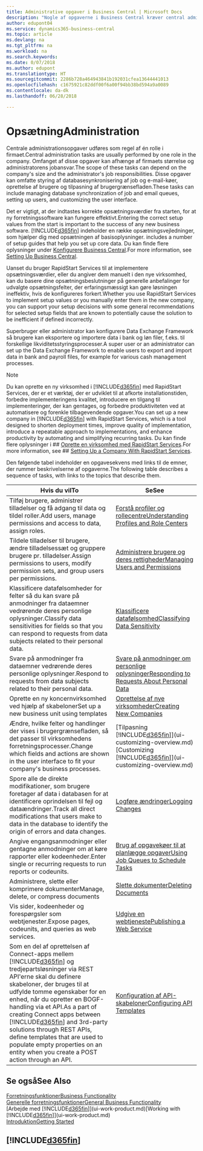 ```yaml
---
title: Administrative opgaver i Business Central | Microsoft Docs
description: "Nogle af opgaverne i Business Central kræver central administration og installation. Se, hvilke opgaver det er, og få at vide, hvad du skal gøre."
author: edupont04
ms.service: dynamics365-business-central
ms.topic: article
ms.devlang: na
ms.tgt_pltfrm: na
ms.workload: na
ms.search.keywords: 
ms.date: 0/07/2018
ms.author: edupont
ms.translationtype: HT
ms.sourcegitcommit: 2286b728a464943841b192031cfea13644441013
ms.openlocfilehash: c1675921c82ddf00f6a00f94bb38bd594a9a0089
ms.contentlocale: da-dk
ms.lasthandoff: 06/28/2018

---
```

# <a name="administration"></a><span data-ttu-id="2a5f1-104">Opsætning</span><span class="sxs-lookup"><span data-stu-id="2a5f1-104">Administration</span></span>
<span data-ttu-id="2a5f1-105">Centrale administrationsopgaver udføres som regel af én rolle i firmaet.</span><span class="sxs-lookup"><span data-stu-id="2a5f1-105">Central administration tasks are usually performed by one role in the company.</span></span> <span data-ttu-id="2a5f1-106">Omfanget af disse opgaver kan afhænge af firmaets størrelse og administratorens jobansvar.</span><span class="sxs-lookup"><span data-stu-id="2a5f1-106">The scope of these tasks can depend on the company's size and the administrator's job responsibilities.</span></span> <span data-ttu-id="2a5f1-107">Disse opgaver kan omfatte styring af databasesynkronisering af job og e-mail-køer, oprettelse af brugere og tilpasning af brugergrænsefladen.</span><span class="sxs-lookup"><span data-stu-id="2a5f1-107">These tasks can include managing database synchronization of job and email queues, setting up users, and customizing the user interface.</span></span>  

<span data-ttu-id="2a5f1-108">Det er vigtigt, at der indtastes korrekte opsætningsværdier fra starten, for at ny forretningssoftware kan fungere effektivt.</span><span class="sxs-lookup"><span data-stu-id="2a5f1-108">Entering the correct setup values from the start is important to the success of any new business software.</span></span> [!INCLUDE[d365fin](includes/d365fin_md.md)]<span data-ttu-id="2a5f1-109"> indeholder en række opsætningsvejledninger, som hjælper dig med opsætningen af basisoplysninger.</span><span class="sxs-lookup"><span data-stu-id="2a5f1-109"> includes a number of setup guides that help you set up core data.</span></span> <span data-ttu-id="2a5f1-110">Du kan finde flere oplysninger under [Konfigurere Business Central](setup.md).</span><span class="sxs-lookup"><span data-stu-id="2a5f1-110">For more information, see [Setting Up Business Central](setup.md).</span></span>

<span data-ttu-id="2a5f1-111">Uanset du bruger RapidStart Services til at implementere opsætningsværdier, eller du angiver dem manuelt i den nye virksomhed, kan du basere dine opsætningsbeslutninger på generelle anbefalinger for udvalgte opsætningsfelter, der erfaringsmæssigt kan gøre løsningen ineffektiv, hvis de konfigureres forkert.</span><span class="sxs-lookup"><span data-stu-id="2a5f1-111">Whether you use RapidStart Services to implement setup values or you manually enter them in the new company, you can support your setup decisions with some general recommendations for selected setup fields that are known to potentially cause the solution to be inefficient if defined incorrectly.</span></span>  

<span data-ttu-id="2a5f1-112">Superbruger eller administrator kan konfigurere Data Exchange Framework så brugere kan eksportere og importere data i bank og løn filer, f.eks. til forskellige likviditetsstyringsprocesser.</span><span class="sxs-lookup"><span data-stu-id="2a5f1-112">A super user or an administrator can set up the Data Exchange Framework to enable users to export and import data in bank and payroll files, for example for various cash management processes.</span></span>

> [!NOTE]
> <span data-ttu-id="2a5f1-113">Du kan oprette en ny virksomhed i [!INCLUDE[d365fin](includes/d365fin_md.md)] med RapidStart Services, der er et værktøj, der er udviklet til at afkorte installationstiden, forbedre implementeringens kvalitet, introducere en tilgang til implementeringer, der kan gentages, og forbedre produktiviteten ved at automatisere og forenkle tilbagevendende opgaver.</span><span class="sxs-lookup"><span data-stu-id="2a5f1-113">You can set up a new company in [!INCLUDE[d365fin](includes/d365fin_md.md)] with RapidStart Services, which is a tool designed to shorten deployment times, improve quality of implementation, introduce a repeatable approach to implementations, and enhance productivity by automating and simplifying recurring tasks.</span></span> <span data-ttu-id="2a5f1-114">Du kan finde flere oplysninger i ## [Oprette en virksomhed med RapidStart Services](admin-set-up-a-company-with-rapidstart.md).</span><span class="sxs-lookup"><span data-stu-id="2a5f1-114">For more information, see ## [Setting Up a Company With RapidStart Services](admin-set-up-a-company-with-rapidstart.md).</span></span>

<span data-ttu-id="2a5f1-115">Den følgende tabel indeholder en opgavesekvens med links til de emner, der rummer beskrivelserne af opgaverne.</span><span class="sxs-lookup"><span data-stu-id="2a5f1-115">The following table describes a sequence of tasks, with links to the topics that describe them.</span></span>   

|<span data-ttu-id="2a5f1-116">**Hvis du vil**</span><span class="sxs-lookup"><span data-stu-id="2a5f1-116">**To**</span></span>|<span data-ttu-id="2a5f1-117">**Se**</span><span class="sxs-lookup"><span data-stu-id="2a5f1-117">**See**</span></span>|  
|------------|-------------|  
|<span data-ttu-id="2a5f1-118">Tilføj brugere, administrer tilladelser og få adgang til data og tildel roller.</span><span class="sxs-lookup"><span data-stu-id="2a5f1-118">Add users, manage permissions and access to data, assign roles.</span></span>|[<span data-ttu-id="2a5f1-119">Forstå profiler og rollecentre</span><span class="sxs-lookup"><span data-stu-id="2a5f1-119">Understanding Profiles and Role Centers</span></span>](admin-users-profiles-roles.md)|  
|<span data-ttu-id="2a5f1-120">Tildele tilladelser til brugere, ændre tilladelsessæt og gruppere brugere pr. tilladelser.</span><span class="sxs-lookup"><span data-stu-id="2a5f1-120">Assign permissions to users, modify permission sets, and group users per permissions.</span></span>|[<span data-ttu-id="2a5f1-121">Administrere brugere og deres rettigheder</span><span class="sxs-lookup"><span data-stu-id="2a5f1-121">Managing Users and Permissions</span></span>](ui-how-users-permissions.md)|
|<span data-ttu-id="2a5f1-122">Klassificere datafølsomheder for felter så du kan svare på anmodninger fra dataemner vedrørende deres personlige oplysninger.</span><span class="sxs-lookup"><span data-stu-id="2a5f1-122">Classify data sensitivities for fields so that you can respond to requests from data subjects related to their personal data.</span></span>|[<span data-ttu-id="2a5f1-123">Klassificere datafølsomhed</span><span class="sxs-lookup"><span data-stu-id="2a5f1-123">Classifying Data Sensitivity</span></span>](admin-classifying-data-sensitivity.md)|
|<span data-ttu-id="2a5f1-124">Svare på anmodninger fra dataemner vedrørende deres personlige oplysninger.</span><span class="sxs-lookup"><span data-stu-id="2a5f1-124">Respond to requests from data subjects related to their personal data.</span></span>|[<span data-ttu-id="2a5f1-125">Svare på anmodninger om personlige oplysninger</span><span class="sxs-lookup"><span data-stu-id="2a5f1-125">Responding to Requests About Personal Data</span></span>](admin-responding-to-requests-about-personal-data.md)|
|<span data-ttu-id="2a5f1-126">Oprette en ny koncernvirksomhed ved hjælp af skabeloner</span><span class="sxs-lookup"><span data-stu-id="2a5f1-126">Set up a new business unit using templates</span></span>|[<span data-ttu-id="2a5f1-127">Oprettelse af nye virksomheder</span><span class="sxs-lookup"><span data-stu-id="2a5f1-127">Creating New Companies</span></span>](about-new-company.md)|
|<span data-ttu-id="2a5f1-128">Ændre, hvilke felter og handlinger der vises i brugergrænsefladen, så det passer til virksomhedens forretningsprocesser.</span><span class="sxs-lookup"><span data-stu-id="2a5f1-128">Change which fields and actions are shown in the user interface to fit your company's business processes.</span></span> |<span data-ttu-id="2a5f1-129">[Tilpasning [!INCLUDE[d365fin](includes/d365fin_md.md)]](ui-customizing-overview.md)</span><span class="sxs-lookup"><span data-stu-id="2a5f1-129">[Customizing [!INCLUDE[d365fin](includes/d365fin_md.md)]](ui-customizing-overview.md)</span></span> |
|<span data-ttu-id="2a5f1-130">Spore alle de direkte modifikationer, som brugere foretager af data i databasen for at identificere oprindelsen til fejl og dataændringer.</span><span class="sxs-lookup"><span data-stu-id="2a5f1-130">Track all direct modifications that users make to data in the database to identify the origin of errors and data changes.</span></span>|[<span data-ttu-id="2a5f1-131">Logføre ændringer</span><span class="sxs-lookup"><span data-stu-id="2a5f1-131">Logging Changes</span></span>](across-log-changes.md)|  
|<span data-ttu-id="2a5f1-132">Angive engangsanmodninger eller gentagne anmodninger om at køre rapporter eller kodeenheder.</span><span class="sxs-lookup"><span data-stu-id="2a5f1-132">Enter single or recurring requests to run reports or codeunits.</span></span>|[<span data-ttu-id="2a5f1-133">Brug af opgavekøer til at planlægge opgaver</span><span class="sxs-lookup"><span data-stu-id="2a5f1-133">Using Job Queues to Schedule Tasks</span></span>](admin-job-queues-schedule-tasks.md)|  
|<span data-ttu-id="2a5f1-134">Administrere, slette eller komprimere dokumenter</span><span class="sxs-lookup"><span data-stu-id="2a5f1-134">Manage, delete, or compress documents</span></span>|[<span data-ttu-id="2a5f1-135">Slette dokumenter</span><span class="sxs-lookup"><span data-stu-id="2a5f1-135">Deleting Documents</span></span>](admin-manage-documents.md)|  
|<span data-ttu-id="2a5f1-136">Vis sider, kodeenheder og forespørgsler som webtjenester.</span><span class="sxs-lookup"><span data-stu-id="2a5f1-136">Expose pages, codeunits, and queries as web services.</span></span>|[<span data-ttu-id="2a5f1-137">Udgive en webtjeneste</span><span class="sxs-lookup"><span data-stu-id="2a5f1-137">Publishing a Web Service</span></span>](across-how-publish-web-service.md)|
|<span data-ttu-id="2a5f1-138">Som en del af oprettelsen af Connect-apps mellem [!INCLUDE[d365fin](includes/d365fin_md.md)] og tredjepartsløsninger via REST API'erne skal du definere skabeloner, der bruges til at udfylde tomme egenskaber for en enhed, når du opretter en BOGF-handling via et API.</span><span class="sxs-lookup"><span data-stu-id="2a5f1-138">As a part of creating Connect apps between [!INCLUDE[d365fin](includes/d365fin_md.md)] and 3rd-party solutions through REST APIs, define templates that are used to populate empty properties on an entity when you create a POST action through an API.</span></span>|[<span data-ttu-id="2a5f1-139">Konfiguration af API-skabeloner</span><span class="sxs-lookup"><span data-stu-id="2a5f1-139">Configuring API Templates</span></span>](admin-configuring-api-template.md)|

## <a name="see-also"></a><span data-ttu-id="2a5f1-140">Se også</span><span class="sxs-lookup"><span data-stu-id="2a5f1-140">See Also</span></span>
[<span data-ttu-id="2a5f1-141">Forretningsfunktioner</span><span class="sxs-lookup"><span data-stu-id="2a5f1-141">Business Functionality</span></span>](across-business-functionality.md)  
[<span data-ttu-id="2a5f1-142">Generelle forretningsfunktioner</span><span class="sxs-lookup"><span data-stu-id="2a5f1-142">General Business Functionality</span></span>](ui-across-business-areas.md)  
<span data-ttu-id="2a5f1-143">[Arbejde med [!INCLUDE[d365fin](includes/d365fin_md.md)]](ui-work-product.md)</span><span class="sxs-lookup"><span data-stu-id="2a5f1-143">[Working with [!INCLUDE[d365fin](includes/d365fin_md.md)]](ui-work-product.md)</span></span>  
[<span data-ttu-id="2a5f1-144">Introduktion</span><span class="sxs-lookup"><span data-stu-id="2a5f1-144">Getting Started</span></span>](product-get-started.md)    

## [!INCLUDE[d365fin](includes/free_trial_md.md)]  
 

